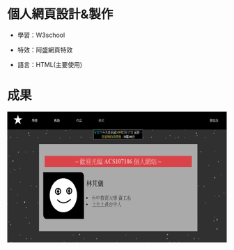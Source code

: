 # 個人網頁設計&製作

+ 學習：W3school

+ 特效：阿盛網頁特效

+ 語言：HTML(主要使用)

# 成果

<img src="https://github.com/gigilin7/Web-programming/blob/master/picture/ACS107106%E7%B6%B2%E9%A0%81%E5%B0%81%E9%9D%A2%E5%9C%96.png" height=300 width=600>
